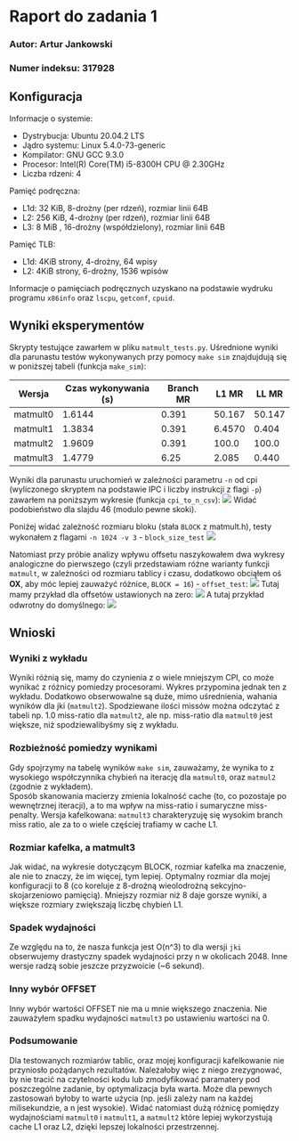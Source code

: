 # Raport do zadania 1 

### Autor: Artur Jankowski
### Numer indeksu: 317928

Konfiguracja
---

Informacje o systemie:

 * Dystrybucja: Ubuntu 20.04.2 LTS
 * Jądro systemu: Linux 5.4.0-73-generic
 * Kompilator: GNU GCC 9.3.0
 * Procesor: Intel(R) Core(TM) i5-8300H CPU @ 2.30GHz
 * Liczba rdzeni: 4

Pamięć podręczna:

 * L1d: 32 KiB, 8-drożny (per rdzeń), rozmiar linii 64B
 * L2: 256 KiB, 4-drożny (per rdzeń), rozmiar linii 64B
 * L3: 8 MiB , 16-drożny (współdzielony), rozmiar linii 64B

Pamięć TLB:

 * L1d: 4KiB strony, 4-drożny, 64 wpisy
 * L2: 4KiB strony, 6-drożny, 1536 wpisów

Informacje o pamięciach podręcznych uzyskano na podstawie wydruku programu
`x86info` oraz `lscpu`, `getconf`,  `cpuid`.

Wyniki eksperymentów
---

Skrypty testujące zawarłem w pliku `matmult_tests.py`.
Uśrednione wyniki dla parunastu testów wykonywanych przy pomocy `make sim` znajdujdują się w poniższej tabeli (funkcja `make_sim`):

| Wersja    | Czas wykonywania (s) | Branch MR | L1 MR   | LL MR   |
| --- | -------------------- | --------- | ------- | ------- |
| matmult0    | 1.6144               | 0.391     | 50.167 | 50.147  |
| matmult1    | 1.3834               | 0.391     | 6.4570  | 0.404   |
| matmult2    | 1.9609              | 0.391     | 100.0  | 100.0   |
| matmult3    | 1.4779               | 6.25   | 2.085   | 0.440   |


Wyniki dla parunastu uruchomień w zależności parametru `-n` od cpi (wyliczonego skryptem na podstawie IPC i liczby instrukcji z flagi `-p`) zawarłem na poniższym wykresie (funkcja `cpi_to_n_csv`):
![](https://i.imgur.com/GqqjMP6.png)
Widać podobieństwo dla slajdu 46 (modulo pewne skoki).

Poniżej widać zależność rozmiaru bloku (stała `BLOCK` z matmult.h), testy wykonałem z flagami `-n 1024 -v 3` - `block_size_test`
![](https://i.imgur.com/qP8VGAN.png)

Natomiast przy próbie analizy wpływu offsetu naszykowałem dwa wykresy analogiczne do pierwszego (czyli przedstawiam różne warianty funkcji `matmult`, w zależności od rozmiaru tablicy i czasu, dodatkowo obciąłem oś **OX**, aby móc lepiej zauważyć różnice, `BLOCK = 16`) - `offset_test`:
![](https://i.imgur.com/AZIZbbB.png)
Tutaj mamy przykład dla offsetów ustawionych na zero:
![](https://i.imgur.com/gRMsCUu.png)
A tutaj przykład odwrotny do domyślnego:
![](https://i.imgur.com/e96rzV4.png)


Wnioski
---
### Wyniki z wykładu
Wyniki różnią się, mamy do czynienia z o wiele mniejszym CPI, co może wynikać z różnicy pomiedzy procesorami. Wykres przypomina jednak ten z wykładu. Dodatkowo obserwowalne są duże, mimo uśrednienia, wahania wyników dla jki (`matmult2`). Spodziewane ilości missów można odczytać z tabeli np. 1.0 miss-ratio dla `matmult2`, ale np. miss-ratio dla `matmult0` jest większe, niż spodziewalibyśmy się z wykładu.

### Rozbieżność pomiedzy wynikami
Gdy spojrzymy na tabelę wyników `make sim`, zauważamy, że wynika to z wysokiego współczynnika chybień na iterację dla `matmult0`, oraz `matmul2` (zgodnie z wykładem).  
Sposób skanowania macierzy zmienia lokalność cache (to, co pozostaje po wewnętrznej iteracji), a to ma wpływ na miss-ratio i sumaryczne miss-penalty.
Wersja kafelkowana: `matmult3` charakteryzuję się wysokim branch miss ratio, ale za to o wiele częściej trafiamy w cache L1.

### Rozmiar kafelka, a matmult3
Jak widać, na wykresie dotyczącym BLOCK, rozmiar kafelka ma znaczenie, ale nie to znaczy, że im więcej, tym lepiej. Optymalny rozmiar dla mojej konfiguracji to 8 (co koreluje z 8-drożną wieolodrożną sekcyjno-skojarzeniowo pamięcią). Mniejszy rozmiar niż 8 daje gorsze wyniki, a większe rozmiary zwiększają liczbę chybień L1.

### Spadek wydajności
Ze względu na to, że nasza funkcja jest O(n^3) to dla wersji `jki` obserwujemy drastyczny spadek wydajności przy n w okolicach 2048. Inne wersje radzą sobie jeszcze przyzwoicie (~6 sekund).

### Inny wybór OFFSET
Inny wybór wartości OFFSET nie ma u mnie większego znaczenia. Nie zauważyłem spadku wydajności `matmult3` po ustawieniu wartości na 0.

### Podsumowanie
Dla testowanych rozmiarów tablic, oraz mojej konfiguracji kafelkowanie nie przyniosło pożądanych rezultatów. Należałoby więc z niego zrezygnować, by nie tracić na czytelności kodu lub zmodyfikować paramatery pod poszczególne zadanie, by optymalizacja była warta. Może dla pewnych zastosowań byłoby to warte użycia (np. jeśli zależy nam na każdej milisekundzie, a n jest wysokie). Widać natomiast dużą różnicę pomiędzy wydajnościami `matmult0` i `matmult1`, a `matmult2` które lepiej wykorzystują cache L1 oraz L2, dzięki lepszej lokalności przestrzennej.
